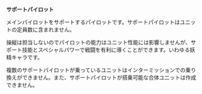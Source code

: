 **サポートパイロット**

メインパイロットをサポートするパイロットです。サポートパイロットはユニットの定員数に含まれません。

操縦は担当しないのでパイロットの能力はユニット性能には影響しませんが、サポート技能とスペシャルパワーで戦闘を有利に導くことができます。いわゆる妖精キャラです。

複数のサポートパイロットが乗っているユニットはインターミッションでの乗り換えができません。また、サポートパイロットが搭乗可能な合体ユニットは作成できません。
